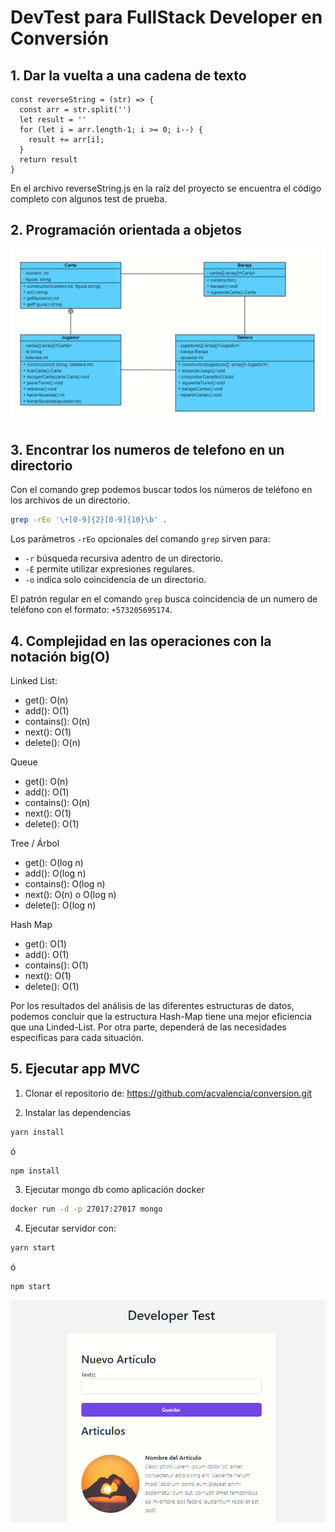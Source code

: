 
# DevTest para FullStack Developer en Conversión

## 1. Dar la vuelta a una cadena de texto

```
const reverseString = (str) => {
  const arr = str.split('')
  let result = ''
  for (let i = arr.length-1; i >= 0; i--) {
    result += arr[i];
  }
  return result
}
```

En el archivo reverseString.js en la raíz del proyecto se encuentra el código completo con algunos test de prueba.

## 2. Programación orientada a objetos

[![Screen Shot][screenshot1]](https://github.com/acvalencia/conversion)


## 3.  Encontrar los numeros de telefono en un directorio

Con el comando grep podemos buscar todos los números de teléfono en los archivos de un directorio.

```bash
grep -rEo '\+[0-9]{2}[0-9]{10}\b' .
```

Los parámetros `-rEo` opcionales del comando `grep` sirven para:

- `-r` búsqueda recursiva adentro de un directorio.
- `-E` permite utilizar expresiones regulares.
- `-o` indica solo coincidencia de un directorio.

El patrón regular en el comando `grep` busca coincidencia de un numero de teléfono con el formato: `+573205695174`.

## 4. Complejidad en las operaciones con la notación big(O)

Linked List:
 - get(): O(n)
 - add(): O(1)
 - contains(): O(n)
 - next(): O(1)
 - delete(): O(n)

Queue
 - get(): O(n)
 - add(): O(1)
 - contains(): O(n)
 - next(): O(1)
 - delete(): O(1)

Tree / Árbol
 - get(): O(log n)
 - add(): O(log n)
 - contains(): O(log n)
 - next(): O(n) o O(log n)
 - delete(): O(log n)

Hash Map
 - get(): O(1)
 - add(): O(1)
 - contains(): O(1)
 - next(): O(1)
 - delete(): O(1)

Por los resultados del análisis de las diferentes estructuras de datos, podemos concluir que la estructura Hash-Map tiene una mejor eficiencia que una Linded-List. Por otra parte, dependerá de las necesidades especificas para cada situación.

## 5. Ejecutar app MVC

1. Clonar el repositorio de: https://github.com/acvalencia/conversion.git

2. Instalar las dependencias

```bash
yarn install
```

ó

```bash
npm install
```

3. Ejecutar mongo db como aplicación docker

```bash
docker run -d -p 27017:27017 mongo
```

4. Ejecutar servidor con:

```bash
yarn start
```

ó

```bash
npm start
```

[![Screen Shot][screenshot2]](https://github.com/acvalencia/conversion)

[screenshot1]: images/Cartas.png
[screenshot2]: images/Captura.PNG
